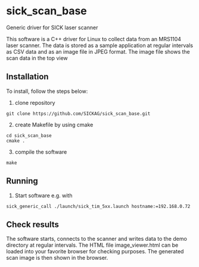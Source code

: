 # sick_scan_base
Generic driver for SICK laser scanner

This software is a C++ driver for Linux to collect data from an MRS1104 laser scanner. The data is stored as a sample application at regular intervals as CSV data and as an image file in JPEG format. The image file shows the scan data in the top view

## Installation

To install, follow the steps below:

1. clone repository
```console
git clone https://github.com/SICKAG/sick_scan_base.git
```
2. create Makefile by using cmake
```console
cd sick_scan_base
cmake .
```
3. compile the software

```console
make
```

## Running

1. Start software e.g. with
```console
sick_generic_call ./launch/sick_tim_5xx.launch hostname:=192.168.0.72
```

## Check results
The software starts, connects to the scanner and writes data to the demo directory at regular intervals.
The HTML file image_viewer.html can be loaded into your favorite browser for checking purposes. The generated scan image is then shown in the browser.


